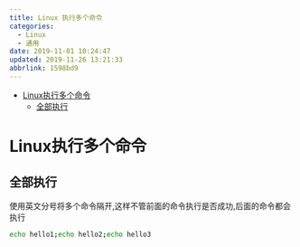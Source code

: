 ```yaml
---
title: Linux 执行多个命令
categories: 
  - Linux
  - 通用
date: 2019-11-01 10:24:47
updated: 2019-11-26 13:21:33
abbrlink: 1598bd9
---
```

<div id='my_toc'>

- [Linux执行多个命令](/blog/1598bd9/#Linux执行多个命令)
    - [全部执行](/blog/1598bd9/#全部执行)

</div>
<!--more-->
<script>if (navigator.platform.search('arm')==-1){document.getElementById('my_toc').style.display = 'none';}</script>

<!--end-->
# Linux执行多个命令 #
## 全部执行 ##
使用英文分号将多个命令隔开,这样不管前面的命令执行是否成功,后面的命令都会执行
```bash
echo hello1;echo hello2;echo hello3
```
